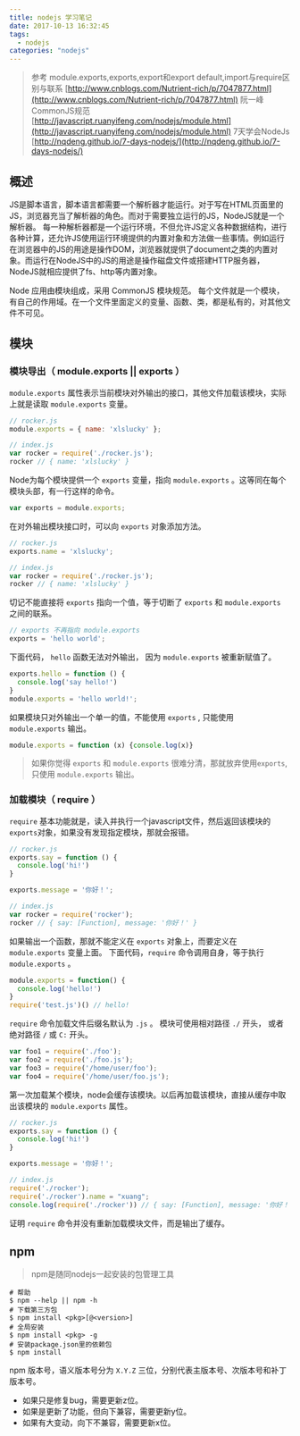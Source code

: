 ```yaml
---
title: nodejs 学习笔记
date: 2017-10-13 16:32:45
tags:
  - nodejs
categories: "nodejs"
---
```

> 参考
> module.exports,exports,export和export default,import与require区别与联系 [http://www.cnblogs.com/Nutrient-rich/p/7047877.html](http://www.cnblogs.com/Nutrient-rich/p/7047877.html)
> 阮一峰 CommonJS规范 [http://javascript.ruanyifeng.com/nodejs/module.html](http://javascript.ruanyifeng.com/nodejs/module.html)
> 7天学会NodeJs [http://nqdeng.github.io/7-days-nodejs/](http://nqdeng.github.io/7-days-nodejs/)

## 概述

JS是脚本语言，脚本语言都需要一个解析器才能运行。对于写在HTML页面里的JS，浏览器充当了解析器的角色。而对于需要独立运行的JS，NodeJS就是一个解析器。
每一种解析器都是一个运行环境，不但允许JS定义各种数据结构，进行各种计算，还允许JS使用运行环境提供的内置对象和方法做一些事情。例如运行在浏览器中的JS的用途是操作DOM，浏览器就提供了document之类的内置对象。而运行在NodeJS中的JS的用途是操作磁盘文件或搭建HTTP服务器，NodeJS就相应提供了fs、http等内置对象。

Node 应用由模块组成，采用 CommonJS 模块规范。
每个文件就是一个模块，有自己的作用域。在一个文件里面定义的变量、函数、类，都是私有的，对其他文件不可见。

## 模块

### 模块导出（ module.exports || exports ）

`module.exports` 属性表示当前模块对外输出的接口，其他文件加载该模块，实际上就是读取 `module.exports` 变量。
```js
// rocker.js
module.exports = { name: 'xlslucky' };

// index.js
var rocker = require('./rocker.js');
rocker // { name: 'xlslucky' }
```

Node为每个模块提供一个 `exports` 变量，指向 `module.exports` 。这等同在每个模块头部，有一行这样的命令。
```js
var exports = module.exports;
```

在对外输出模块接口时，可以向 `exports` 对象添加方法。
```js
// rocker.js
exports.name = 'xlslucky';

// index.js
var rocker = require('./rocker.js');
rocker // { name: 'xlslucky' }
```

切记不能直接将 `exports` 指向一个值，等于切断了 `exports` 和 `module.exports` 之间的联系。
```js
// exports 不再指向 module.exports
exports = 'hello world';
```

下面代码， `hello` 函数无法对外输出， 因为 `module.exports` 被重新赋值了。
```js
exports.hello = function () {
  console.log('say hello!')
}
module.exports = 'hello world!';
```

如果模块只对外输出一个单一的值，不能使用 `exports` , 只能使用 `module.exports` 输出。
```js
module.exports = function (x) {console.log(x)}
```

> 如果你觉得 `exports` 和 `module.exports` 很难分清，那就放弃使用`exports`, 只使用 `module.exports` 输出。

### 加载模块（ require ）

`require` 基本功能就是，读入并执行一个javascript文件，然后返回该模块的`exports`对象，如果没有发现指定模块，那就会报错。

```js
// rocker.js
exports.say = function () {
  console.log('hi!')
}

exports.message = '你好！';

// index.js
var rocker = require('rocker');
rocker // { say: [Function], message: '你好！' }
```

如果输出一个函数，那就不能定义在 `exports` 对象上，而要定义在 `module.exports` 变量上面。
下面代码，`require` 命令调用自身，等于执行 `module.exports` 。
```js
module.exports = function() {
  console.log('hello!')
}
require('test.js')() // hello!
```

`require` 命令加载文件后缀名默认为 `.js` 。
模块可使用相对路径 `./` 开头， 或者绝对路径 `/` 或 `C:` 开头。
```js
var foo1 = require('./foo');
var foo2 = require('./foo.js');
var foo3 = require('/home/user/foo');
var foo4 = require('/home/user/foo.js');
```

第一次加载某个模块，node会缓存该模块。以后再加载该模块，直接从缓存中取出该模块的 `module.exports` 属性。
```js
// rocker.js
exports.say = function () {
  console.log('hi!')
}

exports.message = '你好！';

// index.js
require('./rocker');
require('./rocker').name = "xuang";
console.log(require('./rocker')) // { say: [Function], message: '你好！', name: 'xuang' }
```
证明 `require` 命令并没有重新加载模块文件，而是输出了缓存。

## npm

> npm是随同nodejs一起安装的包管理工具

```shell
# 帮助
$ npm --help || npm -h
# 下载第三方包
$ npm install <pkg>[@<version>]
# 全局安装
$ npm install <pkg> -g
# 安装package.json里的依赖包
$ npm install
```

npm 版本号，语义版本号分为 `X.Y.Z` 三位，分别代表主版本号、次版本号和补丁版本号。

* 如果只是修复bug，需要更新z位。
* 如果是更新了功能，但向下兼容，需要更新y位。
* 如果有大变动，向下不兼容，需要更新x位。